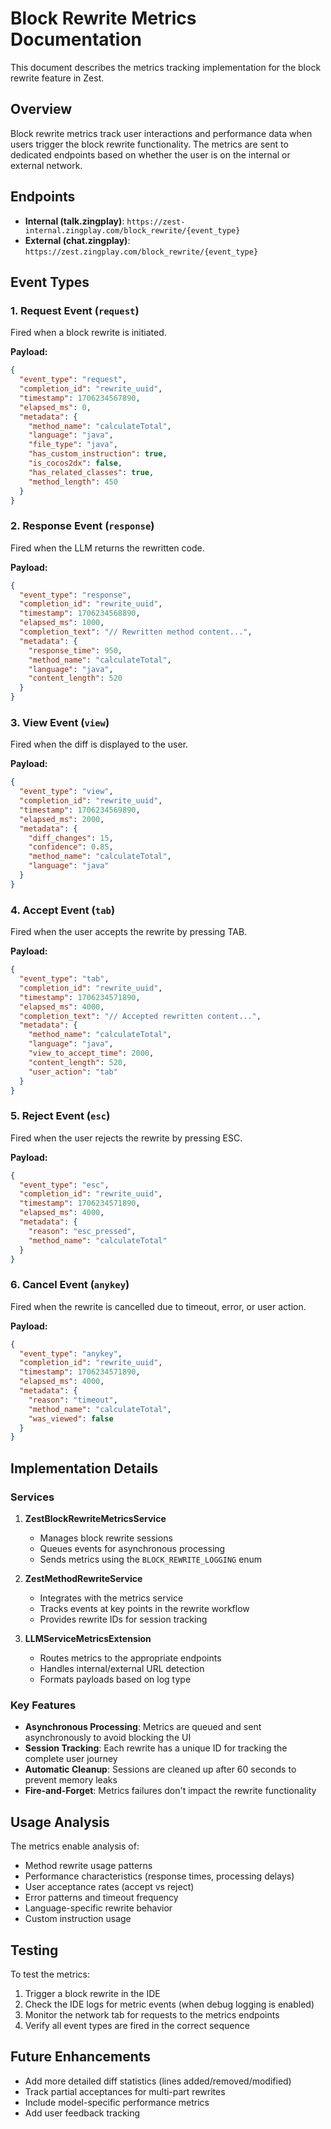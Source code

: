 # Block Rewrite Metrics Documentation

This document describes the metrics tracking implementation for the block rewrite feature in Zest.

## Overview

Block rewrite metrics track user interactions and performance data when users trigger the block rewrite functionality. The metrics are sent to dedicated endpoints based on whether the user is on the internal or external network.

## Endpoints

- **Internal (talk.zingplay)**: `https://zest-internal.zingplay.com/block_rewrite/{event_type}`
- **External (chat.zingplay)**: `https://zest.zingplay.com/block_rewrite/{event_type}`

## Event Types

### 1. Request Event (`request`)
Fired when a block rewrite is initiated.

**Payload:**
```json
{
  "event_type": "request",
  "completion_id": "rewrite_uuid",
  "timestamp": 1706234567890,
  "elapsed_ms": 0,
  "metadata": {
    "method_name": "calculateTotal",
    "language": "java",
    "file_type": "java",
    "has_custom_instruction": true,
    "is_cocos2dx": false,
    "has_related_classes": true,
    "method_length": 450
  }
}
```

### 2. Response Event (`response`)
Fired when the LLM returns the rewritten code.

**Payload:**
```json
{
  "event_type": "response",
  "completion_id": "rewrite_uuid",
  "timestamp": 1706234568890,
  "elapsed_ms": 1000,
  "completion_text": "// Rewritten method content...",
  "metadata": {
    "response_time": 950,
    "method_name": "calculateTotal",
    "language": "java",
    "content_length": 520
  }
}
```

### 3. View Event (`view`)
Fired when the diff is displayed to the user.

**Payload:**
```json
{
  "event_type": "view",
  "completion_id": "rewrite_uuid",
  "timestamp": 1706234569890,
  "elapsed_ms": 2000,
  "metadata": {
    "diff_changes": 15,
    "confidence": 0.85,
    "method_name": "calculateTotal",
    "language": "java"
  }
}
```

### 4. Accept Event (`tab`)
Fired when the user accepts the rewrite by pressing TAB.

**Payload:**
```json
{
  "event_type": "tab",
  "completion_id": "rewrite_uuid",
  "timestamp": 1706234571890,
  "elapsed_ms": 4000,
  "completion_text": "// Accepted rewritten content...",
  "metadata": {
    "method_name": "calculateTotal",
    "language": "java",
    "view_to_accept_time": 2000,
    "content_length": 520,
    "user_action": "tab"
  }
}
```

### 5. Reject Event (`esc`)
Fired when the user rejects the rewrite by pressing ESC.

**Payload:**
```json
{
  "event_type": "esc",
  "completion_id": "rewrite_uuid",
  "timestamp": 1706234571890,
  "elapsed_ms": 4000,
  "metadata": {
    "reason": "esc_pressed",
    "method_name": "calculateTotal"
  }
}
```

### 6. Cancel Event (`anykey`)
Fired when the rewrite is cancelled due to timeout, error, or user action.

**Payload:**
```json
{
  "event_type": "anykey",
  "completion_id": "rewrite_uuid",
  "timestamp": 1706234571890,
  "elapsed_ms": 4000,
  "metadata": {
    "reason": "timeout",
    "method_name": "calculateTotal",
    "was_viewed": false
  }
}
```

## Implementation Details

### Services

1. **ZestBlockRewriteMetricsService**
   - Manages block rewrite sessions
   - Queues events for asynchronous processing
   - Sends metrics using the `BLOCK_REWRITE_LOGGING` enum

2. **ZestMethodRewriteService**
   - Integrates with the metrics service
   - Tracks events at key points in the rewrite workflow
   - Provides rewrite IDs for session tracking

3. **LLMServiceMetricsExtension**
   - Routes metrics to the appropriate endpoints
   - Handles internal/external URL detection
   - Formats payloads based on log type

### Key Features

- **Asynchronous Processing**: Metrics are queued and sent asynchronously to avoid blocking the UI
- **Session Tracking**: Each rewrite has a unique ID for tracking the complete user journey
- **Automatic Cleanup**: Sessions are cleaned up after 60 seconds to prevent memory leaks
- **Fire-and-Forget**: Metrics failures don't impact the rewrite functionality

## Usage Analysis

The metrics enable analysis of:
- Method rewrite usage patterns
- Performance characteristics (response times, processing delays)
- User acceptance rates (accept vs reject)
- Error patterns and timeout frequency
- Language-specific rewrite behavior
- Custom instruction usage

## Testing

To test the metrics:

1. Trigger a block rewrite in the IDE
2. Check the IDE logs for metric events (when debug logging is enabled)
3. Monitor the network tab for requests to the metrics endpoints
4. Verify all event types are fired in the correct sequence

## Future Enhancements

- Add more detailed diff statistics (lines added/removed/modified)
- Track partial acceptances for multi-part rewrites
- Include model-specific performance metrics
- Add user feedback tracking